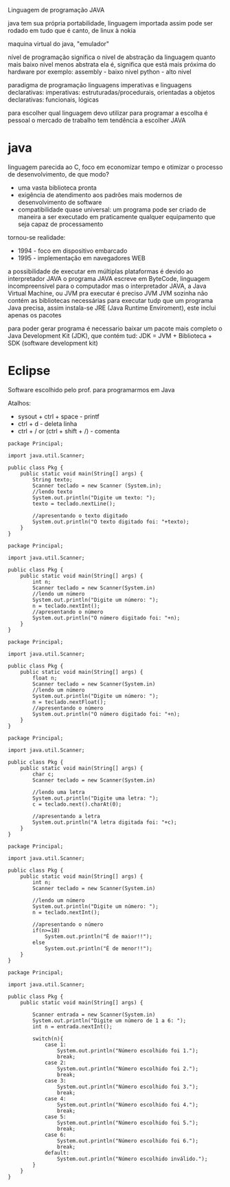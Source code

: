 Linguagem de programação JAVA

java tem sua própria portabilidade, linguagem importada
assim pode ser rodado em tudo que é canto, de linux à nokia

maquina virtual do java, "emulador"

nível de programação significa o nivel de abstração da linguagem
quanto mais baixo nivel menos abstrata ela é, significa que está mais próxima do hardware
por exemplo:
assembly - baixo nivel
python - alto nivel

paradigma de programação
linguagens imperativas e linguagens declarativas:
imperativas: estruturadas/procedurais, orientadas a objetos
declarativas: funcionais, lógicas

para escolher qual linguagem devo utilizar para programar a escolha é pessoal
o mercado de trabalho tem tendência a escolher JAVA 

# java

linguagem parecida ao C, foco em economizar tempo e otimizar o processo de desenvolvimento, de que modo?
- uma vasta biblioteca pronta
- exigência de atendimento aos padrões mais modernos de desenvolvimento de software
- compatibilidade quase universal: um programa pode ser criado de maneira a ser executado em praticamente qualquer equipamento que seja capaz de processamento

tornou-se realidade: 
- 1994 - foco em dispositivo embarcado
- 1995 - implementação em navegadores WEB

a possibilidade de executar em múltiplas plataformas é devido ao interpretador JAVA
o programa JAVA escreve em ByteCode, linguagem incompreensivel para o computador
mas o interpretador JAVA, a Java Virtual Machine, ou JVM
pra executar é preciso JVM
JVM sozinha não contém as bibliotecas necessárias para executar tudp que um programa Java precisa, assim instala-se JRE (Java Runtime Enviroment), este inclui apenas os pacotes

para poder gerar programa é necessario baixar um pacote mais completo o Java Development Kit (JDK), que contém tud:
JDK = JVM + Biblioteca + SDK (software development kit)

# Eclipse

Software escolhido pelo prof. para programarmos em Java

Atalhos:
- sysout + ctrl + space - printf
- ctrl + d - deleta linha
- ctrl + /  or (ctrl + shift + /) - comenta

```
package Principal;

import java.util.Scanner;

public class Pkg {
	public static void main(String[] args) {
		String texto;
		Scanner teclado = new Scanner (System.in);
		//lendo texto
		System.out.println("Digite um texto: ");
		texto = teclado.nextLine();
		
		//apresentando o texto digitado
		System.out.println("O texto digitado foi: "+texto);
	}
}
```

```
package Principal;

import java.util.Scanner;

public class Pkg {
	public static void main(String[] args) {
		int n;
		Scanner teclado = new Scanner(System.in)
		//lendo um número
		System.out.println("Digite um número: ");
		n = teclado.nextInt();
		//apresentando o número
		System.out.println("O número digitado foi: "+n);
	}
}
```

```
package Principal;

import java.util.Scanner;

public class Pkg {
	public static void main(String[] args) {
		float n;
		Scanner teclado = new Scanner(System.in)
		//lendo um número
		System.out.println("Digite um número: ");
		n = teclado.nextFloat();
		//apresentando o número
		System.out.println("O número digitado foi: "+n);
	}
}
```

```
package Principal;

import java.util.Scanner;

public class Pkg {
	public static void main(String[] args) {
		char c;
		Scanner teclado = new Scanner(System.in)
		
		//lendo uma letra
		System.out.println("Digite uma letra: ");
		c = teclado.next().charAt(0);
		
		//apresentando a letra
		System.out.println("A letra digitada foi: "+c);
	}
}
```

```
package Principal;

import java.util.Scanner;

public class Pkg {
	public static void main(String[] args) {
		int n;
		Scanner teclado = new Scanner(System.in)
		
		//lendo um número
		System.out.println("Digite um número: ");
		n = teclado.nextInt();
		
		//apresentando o número
		if(n>=18)
			System.out.println("É de maior!!");
		else
			System.out.println("É de menor!!");
	}	
}
```

```
package Principal;

import java.util.Scanner;

public class Pkg {
	public static void main(String[] args) {
		
		Scanner entrada = new Scanner(System.in)
		System.out.println("Digite um número de 1 a 6: ");
		int n = entrada.nextInt();
		
		switch(n){
			case 1:
				System.out.println("Número escolhido foi 1.");
				break;
			case 2:
				System.out.println("Número escolhido foi 2.");
				break;
			case 3:
				System.out.println("Número escolhido foi 3.");
				break;
			case 4:
				System.out.println("Número escolhido foi 4.");
				break;
			case 5:
				System.out.println("Número escolhido foi 5.");
				break;
			case 6:
				System.out.println("Número escolhido foi 6.");
				break;
			default:
				System.out.println("Número escolhido inválido.");
		}
	}	
}
```